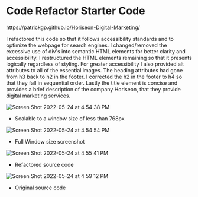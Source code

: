 # Code Refactor Starter Code

https://patrickgp.github.io/Horiseon-Digital-Marketing/

I refactored this code so that it follows accessibility standards and to optimize the webpage for search engines. I changed/removed the excessive use of div's into semantic HTML elements for better clarity and accessibility. I restructured the HTML elements remaining so that it presents logically regardless of styling. For greater accessibility I also provided alt attributes to all of the essential images. The heading attributes had gone from h3 back to h2 in the footer. I corrected the h2 in the footer to h4 so that they fall in sequential order. Lastly the title element is concise and provides a brief description of the company Horiseon, that they provide digital marketing services.

![Screen Shot 2022-05-24 at 4 54 38 PM](https://user-images.githubusercontent.com/86730331/170130717-43b77e40-2559-481b-9138-cd03ad0c902c.png)

- Scalable to a window size of less than 768px

![Screen Shot 2022-05-24 at 4 54 54 PM](https://user-images.githubusercontent.com/86730331/170130850-d3721d5d-b015-4465-9dfd-28cc187856e7.png)

- Full Window size screenshot

![Screen Shot 2022-05-24 at 4 55 41 PM](https://user-images.githubusercontent.com/86730331/170130860-0dce3ae2-cea8-46bf-b794-37e015e2b6e1.png)

- Refactored source code

![Screen Shot 2022-05-24 at 4 59 12 PM](https://user-images.githubusercontent.com/86730331/170131311-1e2930e3-769e-4505-8444-a6de9db27cee.png)

- Original source code
